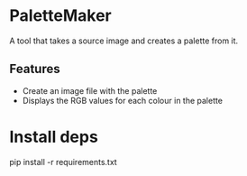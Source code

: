 # PaletteMaker

A tool that takes a source image and creates a palette from it.

## Features
- Create an image file with the palette
- Displays the RGB values for each colour in the palette

# Install deps
pip install -r requirements.txt
